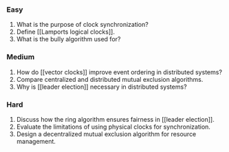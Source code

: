 ### Easy
1. What is the purpose of clock synchronization?
2. Define [[Lamports logical clocks]].
3. What is the bully algorithm used for?
### Medium
1. How do [[vector clocks]] improve event ordering in distributed systems?
2. Compare centralized and distributed mutual exclusion algorithms.
3. Why is [[leader election]] necessary in distributed systems?
### Hard
1. Discuss how the ring algorithm ensures fairness in [[leader election]].
2. Evaluate the limitations of using physical clocks for synchronization.
3. Design a decentralized mutual exclusion algorithm for resource management.